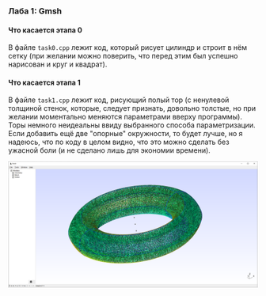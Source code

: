 ### Лаба 1: Gmsh

#### Что касается этапа 0

В файле `task0.cpp` лежит код, который рисует цилиндр и строит в нём сетку (при желании можно поверить, что перед этим был успешно нарисован и круг и квадрат).

#### Что касается этапа 1

В файле `task1.cpp` лежит код, рисующий полый тор (с ненулевой толщиной стенок, которые, следует признать, довольно толстые, но при желании моментально меняются параметрами вверху программы). Торы немного неидеальны ввиду выбранного способа параметризации. Если добавить ещё две "опорные" окружности, то будет лучше, но я надеюсь, что по коду в целом видно, что это можно сделать без ужасной боли (и не сделано лишь для экономии времени).

![torus image](torus.png)
